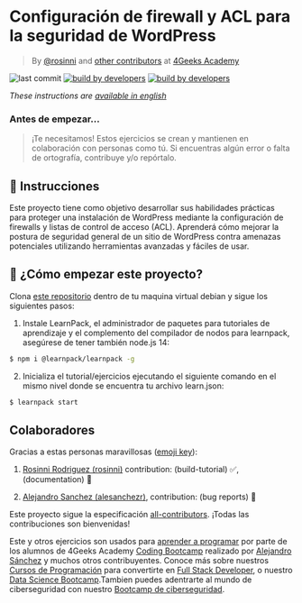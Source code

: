 <!-- hide -->
# Configuración de firewall y ACL para la seguridad de WordPress

> By [@rosinni](https://github.com/rosinni) and [other contributors](https://github.com/breatheco-de/configuring-firewall-and-acl-exercise-tutorial/graphs/contributors) at [4Geeks Academy](https://4geeksacademy.co/)

![last commit](https://img.shields.io/github/last-commit/breatheco-de/configuring-firewall-and-acl-exercise-tutorial)
[![build by developers](https://img.shields.io/badge/build_by-Developers-blue)](https://4geeks.com)
[![build by developers](https://img.shields.io/twitter/follow/4geeksacademy?style=social&logo=twitter)](https://twitter.com/4geeksacademy)

*These instructions are [available in english](https://github.com/breatheco-de/configuring-firewall-and-acl-exercise-tutorial/blob/main/README.md)*

### Antes de empezar...

> ¡Te necesitamos! Estos ejercicios se crean y mantienen en colaboración con personas como tú. Si encuentras algún error o falta de ortografía, contribuye y/o repórtalo.
<!-- endhide -->

## 📝 Instrucciones

Este proyecto tiene como objetivo desarrollar sus habilidades prácticas para proteger una instalación de WordPress mediante la configuración de firewalls y listas de control de acceso (ACL). Aprenderá cómo mejorar la postura de seguridad general de un sitio de WordPress contra amenazas potenciales utilizando herramientas avanzadas y fáciles de usar.

<how-to-start>

## 🌱 ¿Cómo empezar este proyecto?

Clona [este repositorio](https://github.com/breatheco-de/configuring-firewall-and-acl-exercise-tutorial) dentro de tu maquina virtual debian y sigue los siguientes pasos:

1. Instale LearnPack, el administrador de paquetes para tutoriales de aprendizaje y el complemento del compilador de nodos para learnpack, asegúrese de tener también node.js 14:

```bash
$ npm i @learnpack/learnpack -g
```

2. Inicializa el tutorial/ejercicios ejecutando el siguiente comando en el mismo nivel donde se encuentra tu archivo learn.json:

```bash
$ learnpack start
```
</how-to-start>

<!-- hide -->

## Colaboradores

Gracias a estas personas maravillosas ([emoji key](https://github.com/kentcdodds/all-contributors#emoji-key)):

1. [Rosinni Rodriguez (rosinni)](https://github.com/rosinni) contribution: (build-tutorial) ✅, (documentation) 📖
  
2. [Alejandro Sanchez (alesanchezr)](https://github.com/alesanchezr),  contribution: (bug reports) 🐛

Este proyecto sigue la especificación [all-contributors](https://github.com/kentcdodds/all-contributors). ¡Todas las contribuciones son bienvenidas!

Este y otros ejercicios son usados para [aprender a programar](https://4geeksacademy.com/es/aprender-a-programar/aprender-a-programar-desde-cero) por parte de los alumnos de 4Geeks Academy [Coding Bootcamp](https://4geeksacademy.com/us/coding-bootcamp) realizado por [Alejandro Sánchez](https://twitter.com/alesanchezr) y muchos otros contribuyentes. Conoce más sobre nuestros [Cursos de Programación](https://4geeksacademy.com/es/curso-de-programacion-desde-cero?lang=es) para convertirte en [Full Stack Developer](https://4geeksacademy.com/es/coding-bootcamps/desarrollador-full-stack/?lang=es), o nuestro [Data Science Bootcamp](https://4geeksacademy.com/es/coding-bootcamps/curso-datascience-machine-learning).Tambien puedes adentrarte al mundo de ciberseguridad con nuestro [Bootcamp de ciberseguridad](https://4geeksacademy.com/es/coding-bootcamps/curso-ciberseguridad).
<!-- endhide -->
